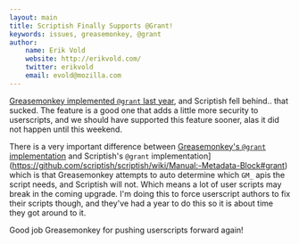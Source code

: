 ```yaml
---
layout: main
title: Scriptish Finally Supports @Grant!
keywords: issues, greasemonkey, @grant
author:
    name: Erik Vold
    website: http://erikvold.com/
    twitter: erikvold
    email: evold@mozilla.com
---
```


[Greasemonkey implemented `@grant` last year](http://www.greasespot.net/2012/08/greasemonkey-10-release.html),
and Scriptish fell behind.. that sucked.  The feature is a good one that adds a little more security to
userscripts, and we should have supported this feature sooner, alas it did not happen until this weekend.

There is a very important difference between
[Greasemonkey's `@grant` implementation](http://wiki.greasespot.net/@grant)
and
Scriptish's `@grant` implementation](https://github.com/scriptish/scriptish/wiki/Manual:-Metadata-Block#grant)
which is that Greasemonkey attempts to auto determine which `GM_` apis the script needs, and Scriptish
will not.  Which means a lot of user scripts may break in the coming upgrade.  I'm doing this
to force userscript authors to fix their scripts though, and they've had a year to do this so
it is about time they got around to it.

Good job Greasemonkey for pushing userscripts forward again!
